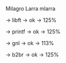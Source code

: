 Milagro Larra 
mlarra

->  libft   ->  ok  ->  125%

->  printf  ->  ok  ->  125%

->  gnl     ->  ok  ->  113%

->  b2br    ->  ok  ->  125%
